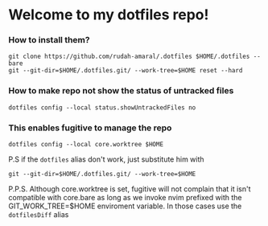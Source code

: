 # Welcome to my dotfiles repo!
### How to install them?
```
git clone https://github.com/rudah-amaral/.dotfiles $HOME/.dotfiles --bare 
git --git-dir=$HOME/.dotfiles.git/ --work-tree=$HOME reset --hard
```
### How to make repo not show the status of untracked files
```
dotfiles config --local status.showUntrackedFiles no
```
### This enables fugitive to manage the repo
```
dotfiles config --local core.worktree $HOME
```
P.S if the `dotfiles` alias don't work, just substitute him with

`git --git-dir=$HOME/.dotfiles.git/ --work-tree=$HOME`

P.P.S. Although core.worktree is set, fugitive will not complain that it isn't
compatible with core.bare as long as we invoke nvim prefixed with the
GIT_WORK_TREE=$HOME enviroment variable. In those cases use the `dotfilesDiff`
alias
